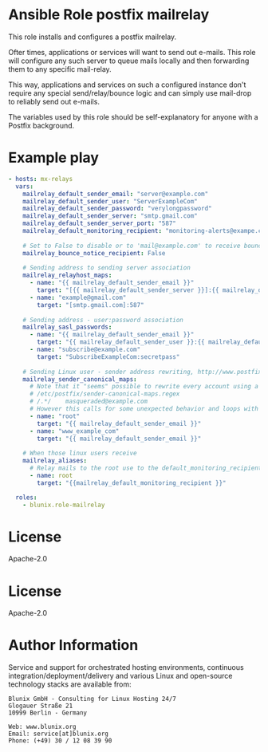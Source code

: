 # Ansible Role postfix mailrelay

This role installs and configures a postfix mailrelay.

Ofter times, applications or services will want to send out e-mails.
This role will configure any such server to queue mails locally and then
forwarding them to any specific mail-relay.

This way, applications and services on such a configured instance don't
require any special send/relay/bounce logic and can simply use mail-drop
to reliably send out e-mails.

The variables used by this role should be self-explanatory for anyone
with a Postfix background.

# Example play

```yaml
- hosts: mx-relays
  vars:
    mailrelay_default_sender_email: "server@example.com"
    mailrelay_default_sender_user: "ServerExampleCom"
    mailrelay_default_sender_password: "verylongpassword"
    mailrelay_default_sender_server: "smtp.gmail.com"
    mailrelay_default_sender_server_port: "587"
    mailrelay_default_monitoring_recipient: "monitoring-alerts@exampe.com"
    
    # Set to False to disable or to 'mail@example.com' to receive bounce mails
    mailrelay_bounce_notice_recipient: False
    
    # Sending address to sending server association
    mailrelay_relayhost_maps:
      - name: "{{ mailrelay_default_sender_email }}"
        target: "[{{ mailrelay_default_sender_server }}]:{{ mailrelay_default_sender_server_port }}"
      - name: "example@gmail.com"
        target: "[smtp.gmail.com]:587"
    
    # Sending address - user:password association
    mailrelay_sasl_passwords:
      - name: "{{ mailrelay_default_sender_email }}"
        target: "{{ mailrelay_default_sender_user }}:{{ mailrelay_default_sender_password }}"
      - name: "subscribe@example.com"
        target: "SubscribeExampleCom:secretpass"
    
    # Sending Linux user - sender address rewriting, http://www.postfix.org/ADDRESS_REWRITING_README.html
    mailrelay_sender_canonical_maps:
      # Note that it "seems" possible to rewrite every account using a regex like:
      # /etc/postfix/sender-canonical-maps.regex
      # /.*/    masqueraded@example.com
      # However this calls for some unexpected behavior and loops with mails to fo@bar.comcom and so on, so I don't recommend it
      - name: "root"
        target: "{{ mailrelay_default_sender_email }}"
      - name: "www_example_com"
        target: "{{ mailrelay_default_sender_email }}"
    
    # When those linux users receive
    mailrelay_aliases:
      # Relay mails to the root use to the default_monitoring_recipient
      - name: root
        target: "{{mailrelay_default_monitoring_recipient }}"

  roles:
    - blunix.role-mailrelay
```

# License

Apache-2.0

# License

Apache-2.0

# Author Information

Service and support for orchestrated hosting environments,
continuous integration/deployment/delivery and various Linux
and open-source technology stacks are available from:

```
Blunix GmbH - Consulting for Linux Hosting 24/7
Glogauer Straße 21
10999 Berlin - Germany

Web: www.blunix.org
Email: service[at]blunix.org
Phone: (+49) 30 / 12 08 39 90
```
